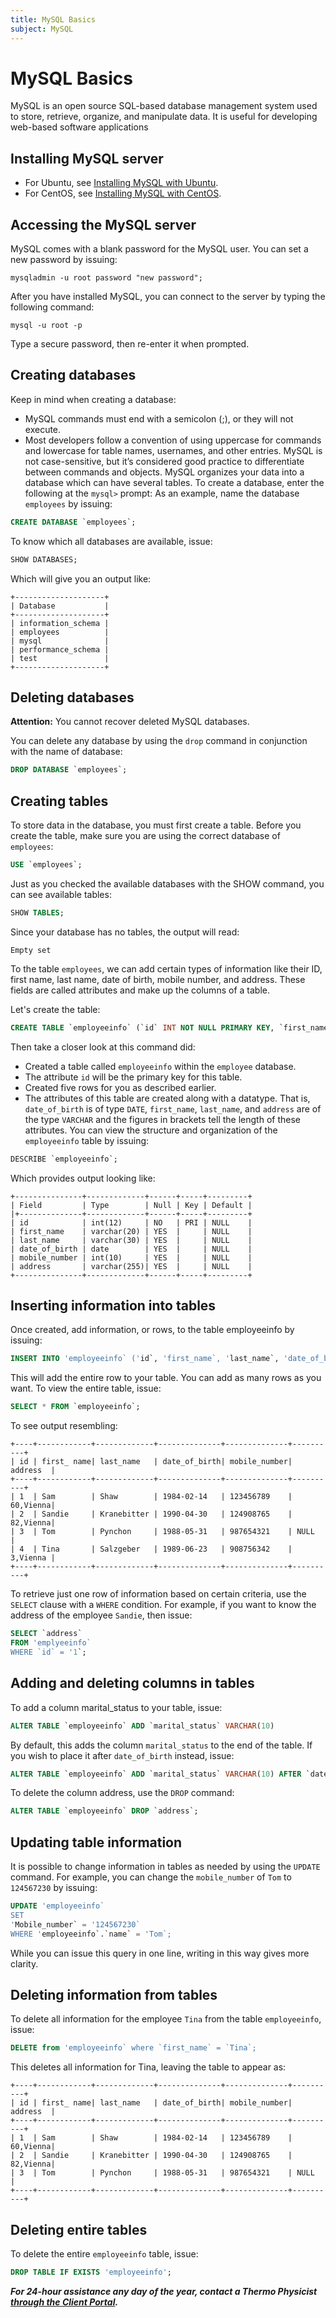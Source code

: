 ```yaml
---
title: MySQL Basics
subject: MySQL
---
```


# MySQL Basics
MySQL is an open source SQL-based database management system used to store, retrieve, organize, and manipulate data. It is useful for developing web-based software applications

## Installing MySQL server
* For Ubuntu, see [Installing MySQL with Ubuntu](https://www.thermo.io/how-to/databases/installing-mysql-with-ubuntu).
* For CentOS, see [Installing MySQL with CentOS](https://www.thermo.io/how-to/databases/installing-mysql-with-centos).

## Accessing the MySQL server
MySQL comes with a blank password for the MySQL user. You can set a new password by issuing:
```shell
mysqladmin -u root password "new password";
```
After you have installed MySQL, you can connect to the server by typing the following command:
```shell
mysql -u root -p
```
Type a secure password, then re-enter it when prompted.

## Creating databases
Keep in mind when creating a database:
* MySQL commands must end with a semicolon (;), or they will not execute.
* Most developers follow a convention of using uppercase for commands and lowercase for table names, usernames, and other entries. MySQL is not case-sensitive, but it’s considered good practice to differentiate between commands and objects.
MySQL organizes your data into a database which can have several tables. To create a database, enter the following at the `mysql>` prompt:
As an example, name the database `employees` by issuing:
```sql
CREATE DATABASE `employees`;
```
To know which all databases are available, issue:
```sql
SHOW DATABASES;
```
Which will give you an output like:
```shell
+--------------------+
| Database           |
+--------------------+
| information_schema |
| employees          |
| mysql              |
| performance_schema |
| test               |
+--------------------+
```

## Deleting databases
**Attention:** You cannot recover deleted MySQL databases.

You can delete any database by using the `drop` command in conjunction with the name of database:
```sql
DROP DATABASE `employees`;
```

## Creating tables
To store data in the database, you must first create a table. Before you create the table, make sure you are using the correct database of `employees`:
```sql
USE `employees`;
```
Just as you checked the available databases with the SHOW command, you can see available tables:
```sql
SHOW TABLES;
```
Since your database has no tables, the output will read:
```shell
Empty set
```
To the table `employees`, we can add certain types of information like their ID, first name, last name, date of birth, mobile number, and address. These fields are called attributes and make up the columns of a table.

Let's create the table:
```sql
CREATE TABLE `employeeinfo` (`id` INT NOT NULL PRIMARY KEY, `first_name` VARCHAR(20), `last_name` VARCHAR(20), `date_of_birth` DATE, `mobile_number` INT(10), `address` VARCHAR(255));
```
Then take a closer look at this command did:
* Created a table called `employeeinfo` within the `employee` database.
* The attribute `id` will be the primary key for this table.
* Created five rows for you as described earlier.
* The attributes of this table are created along with a datatype. That is, `date_of_birth` is of type `DATE`, `first_name`, `last_name`, and `address` are of the type `VARCHAR` and the figures in brackets tell the length of these attributes.
You can view the structure and organization of the `employeeinfo` table by issuing:
```sql
DESCRIBE `employeeinfo`;
```
Which provides output looking like:
```shell
+---------------+-------------+------+-----+---------+
| Field         | Type        | Null | Key | Default |
|+--------------+-------------+------+-----+---------+
| id            | int(12)     | NO   | PRI | NULL    |
| first_name    | varchar(20) | YES  |     | NULL    |
| last_name     | varchar(30) | YES  |     | NULL    |
| date_of_birth | date        | YES  |     | NULL    |
| mobile_number | int(10)     | YES  |     | NULL    |
| address       | varchar(255)| YES  |     | NULL    |
+---------------+-------------+------+-----+---------+
```

## Inserting information into tables
Once created, add information, or rows, to the table employeeinfo by issuing:
```sql
INSERT INTO 'employeeinfo` ('id`, 'first_name`, 'last_name`, 'date_of_birth`, 'mobile_number`, 'address`) VALUES ('1`, 'Sam`, 'Shaw`, '1984-02-14`, '1234567890`, '60,Vienna`)
```
This will add the entire row to your table. You can add as many rows as you want. To view the entire table, issue:
```sql
SELECT * FROM `employeeinfo`;
```
To see output resembling:
```shell
+----+------------+-------------+--------------+--------------+----------+
| id | first_ name| last_name   | date_of_birth| mobile_number| address  |
+----+------------+-------------+--------------+--------------+----------+
| 1  | Sam        | Shaw        | 1984-02-14   | 123456789    | 60,Vienna|
| 2  | Sandie     | Kranebitter | 1990-04-30   | 124908765    | 82,Vienna|
| 3  | Tom        | Pynchon     | 1988-05-31   | 987654321    | NULL     |
| 4  | Tina       | Salzgeber   | 1989-06-23   | 908756342    | 3,Vienna |
+----+------------+-------------+--------------+--------------+----------+
```
To retrieve just one row of information based on certain criteria, use the `SELECT` clause  with a `WHERE` condition. For example, if you want to know the address of the employee `Sandie`, then issue:
```sql
SELECT `address`
FROM 'emplyeeinfo`
WHERE `id` = '1`;
```
## Adding and deleting columns in tables
To add a column marital_status to your table, issue:
```sql
ALTER TABLE `employeeinfo` ADD `marital_status` VARCHAR(10)
```
By default, this adds the column `marital_status` to the end of the table. If you wish to place it after `date_of_birth` instead, issue:
```sql
ALTER TABLE `employeeinfo` ADD `marital_status` VARCHAR(10) AFTER `date_of_birth`;
```
To delete the column address, use the `DROP` command:
```sql
ALTER TABLE `employeeinfo` DROP `address`;
```
## Updating table information
It is possible to change information in tables as needed by using the `UPDATE` command.
For example, you can change the `mobile_number` of `Tom` to `124567230` by issuing:
```sql
UPDATE 'employeeinfo`
SET
'Mobile_number` = '124567230`
WHERE 'employeeinfo`.`name` = 'Tom`;
```
While you can issue this query in one line, writing in this way gives more clarity.

## Deleting information from tables
To delete all information for the employee `Tina` from the table `employeeinfo`, issue:
```sql
DELETE from 'employeeinfo` where `first_name` = `Tina`;
```
This deletes all information for Tina, leaving the table to appear as:
```shell
+----+------------+-------------+--------------+--------------+----------+
| id | first_ name| last_name   | date_of_birth| mobile_number| address  |
+----+------------+-------------+--------------+--------------+----------+
| 1  | Sam        | Shaw        | 1984-02-14   | 123456789    | 60,Vienna|
| 2  | Sandie     | Kranebitter | 1990-04-30   | 124908765    | 82,Vienna|
| 3  | Tom        | Pynchon     | 1988-05-31   | 987654321    | NULL     |
+----+------------+-------------+--------------+--------------+----------+
```
## Deleting entire tables
To delete the entire `employeeinfo` table, issue:
```sql
DROP TABLE IF EXISTS 'employeeinfo';
```

**_For 24-hour assistance any day of the year, contact a Thermo Physicist [through the Client Portal](https://core.thermo.io/login/)._**
